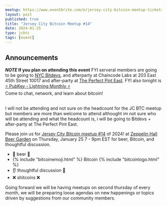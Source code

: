 ```yaml
---
meetup: https://www.eventbrite.com/e/jersey-city-bitcoin-meetup-tickets-783256570487?aff=oddtdtcreator
layout: post
published: true
title: "Jersey City Bitcoin Meetup #14"
date: 2024-01-25
type: jcbtc
tags: [event]
---
```

## Announcements
<strong>*NOTE* If you plan on attending this event</strong> FYI serveral members are going to be going to <a href="https://www.meetup.com/bitdevsnyc/events/298283874/" target="_blank">NYC Bitdevs</a>, and afterparty at Chaincode Labs at 203 East 45th Street 10017 and after-party at <a href="https://theperfectpintnyc.com/east-midtown-nyc/" target="_blank">The Perfect Pint East</a>. FYI also tonight is <a href="https://jerseycitybitcoin.com/events/pubkey-lightning-monthly/">⚡ PubKey - Lightning Monthly ⚡</a><br><span>Come to chat, network, and learn about bitcoin!<br>
<br>

I will not be attending and not sure on the headcount for the JC BTC meetup but members are more than welcome to attend althought im not sure who will be attending and what the headcount is, i will be going to Bitdevs + after-party at The Perfect Pint East.

Please join us for <a href="https://www.eventbrite.com/e/jersey-city-bitcoin-meetup-tickets-783256570487?aff=oddtdtcreator" target="_blank">Jersey City Bitcoin meetup #14</a> of 2024! at <a href="https://maps.app.goo.gl/xghGUsfjz4JeEvwp8" target="_blank">Zeppelin Hall Beer Garden</a> on Thursday, January 25 7 - 9pm EST for beer, Bitcoin, and thoughtful discussion.

- 🍺 beer 🍻
- {% include "bitcoinemoji.html" %} Bitcoin {% include "bitcoinlogo.html" %}
- 👂 thoughtful discussion 📢
- ❌ shitcoins ❌

<p></p>

 Going forward we will be having meetups on second thursday of every month, we will be preparing loose agendas on new happenings or topics driven by suggestions from our community members.